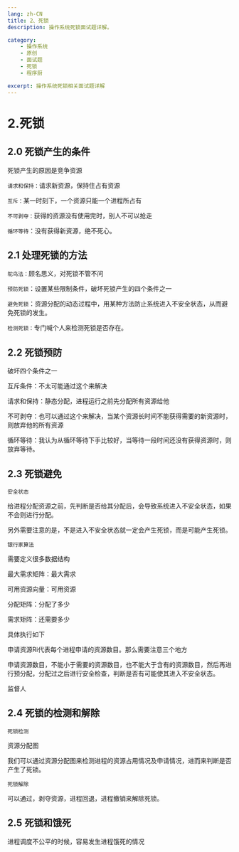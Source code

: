 ```yaml
---
lang: zh-CN
title: 2、死锁
description: 操作系统死锁面试题详解。

category: 
    - 操作系统
    - 原创
    - 面试题
    - 死锁
    - 程序厨

excerpt: 操作系统死锁相关面试题详解
---
```



# 2.死锁


<p id="死锁产生条件"></p>

## 2.0 死锁产生的条件

死锁产生的原因是竞争资源

`请求和保持：`请求新资源，保持住占有资源

`互斥：`某一时刻下，一个资源只能一个进程所占有

`不可剥夺：`获得的资源没有使用完时，别人不可以抢走

`循环等待`：没有获得新资源，绝不死心。

<p id="处理死锁的方法"></p>


## 2.1 处理死锁的方法

`鸵鸟法：`顾名思义，对死锁不管不问

`预防死锁`：设置某些限制条件，破坏死锁产生的四个条件之一

`避免死锁`：资源分配的动态过程中，用某种方法防止系统进入不安全状态，从而避免死锁的发生。

`检测死锁：`专门喊个人来检测死锁是否存在。

<p id="死锁预防"></p>


## 2.2 死锁预防

破坏四个条件之一

互斥条件：不太可能通过这个来解决

请求和保持：静态分配，进程运行之前先分配所有资源给他

不可剥夺：也可以通过这个来解决，当某个资源长时间不能获得需要的新资源时，则放弃他的所有资源

循环等待：我认为从循环等待下手比较好，当等待一段时间还没有获得资源时，则放弃等待。

<p id="死锁避免"></p>


## 2.3 死锁避免

`安全状态`

给进程分配资源之前，先判断是否给其分配后，会导致系统进入不安全状态，如果不会则进行分配。

另外需要注意的是，不是进入不安全状态就一定会产生死锁，而是可能产生死锁。

`银行家算法`

需要定义很多数据结构

最大需求矩阵：最大需求

可用资源向量：可用资源

分配矩阵：分配了多少

需求矩阵：还需要多少

具体执行如下

申请资源Ri代表每个进程申请的资源数目。那么需要注意三个地方

申请资源数目，不能小于需要的资源数目，也不能大于含有的资源数目，然后再进行预分配，分配过之后进行安全检查，判断是否有可能使其进入不安全状态。

监督人

<p id="死锁的检测和解除"></p>


## 2.4 死锁的检测和解除

`死锁检测`

资源分配图

我们可以通过资源分配图来检测进程的资源占用情况及申请情况，进而来判断是否产生了死锁。

`死锁解除`

可以通过，剥夺资源，进程回退，进程撤销来解除死锁。

<p id="死锁和饿死"></p>


## 2.5 死锁和饿死

进程调度不公平的时候，容易发生进程饿死的情况

